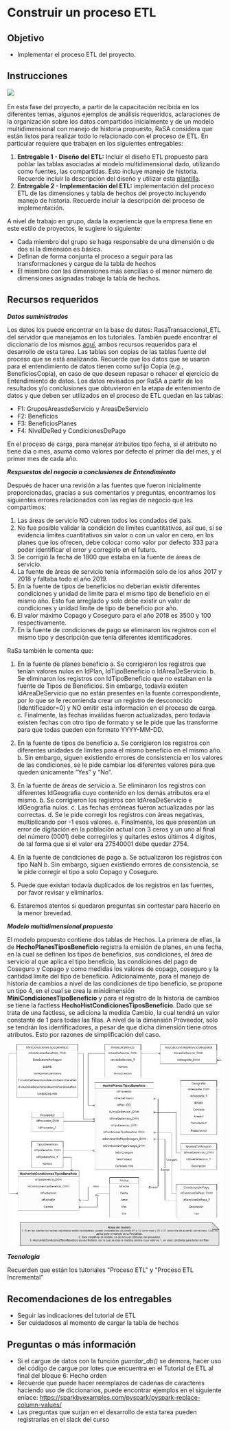 # **Construir un proceso ETL**
## **Objetivo**
- Implementar el proceso ETL del proyecto.  
## **Instrucciones**

![](Img/LogoRaSA.png)

En esta fase del proyecto, a partir de la capacitación recibida en los diferentes temas, algunos ejemplos de análisis requeridos, aclaraciones de la organización sobre los datos compartidos inicialmente y de un modelo multidimensional con manejo de historia propuesto, RaSA considera que están listos para realizar todo lo relacionado con el proceso de ETL. En particular requiere que trabajen en los siguientes entregables:

1. **Entregable 1 - Diseño del ETL:** Incluir el diseño ETL propuesto para poblar las tablas asociadas al modelo multidimensional dado, utilizando como fuentes, las compartidas. Esto incluye manejo de historia. Recuerde incluir la descripción del diseño y utilizar esta [plantilla](PlantillaDiseñoETL.xlsx).
2. **Entregable 2 - Implementación del ETL:** implementación del proceso ETL de las dimensiones y tabla de hechos del proyecto incluyendo manejo de historia.  Recuerde incluir la descripción del proceso de implementación.

A nivel de trabajo en grupo, dada la experiencia que la empresa tiene en este estilo de proyectos, le sugiere lo siguiente:
- Cada miembro del grupo se haga responsable de una dimensión o de dos si la dimensión es básica.
- Definan de forma conjunta el proceso a seguir para las transformaciones y cargue de la tabla de hechos
- El miembro con las dimensiones más sencillas o el menor número de dimensiones asignadas trabaje la tabla de hechos. 

## **Recursos requeridos**
***Datos suministrados***

Los datos los puede encontrar en la base de datos: RasaTransaccional_ETL del servidor que manejamos en los tutoriales. También puede encontrar el diccionario de los mismos [aquí](Diccionario%20I.xlsx), ambos recursos requeridos para el desarrollo de esta tarea. Las tablas son copias de las tablas fuente del proceso que se está analizando. 
Recuerde que los datos que se usaron para el entendimiento de datos tienen como sufijo Copia (e.g., BeneficiosCopia), en caso de que deseen repasar o rehacer el ejercicio de Entendimiento de datos. 
Los datos revisados por RaSA a partir de los resultados y/o conclusiones que obtuvieron en la etapa de entenimiento de datos y que deben ser utilizados en el proceso de ETL quedan en las tablas:
- F1: GruposAreasdeServicio y AreasDeServicio
- F2: Beneficios
- F3: BeneficiosPlanes
- F4: NivelDeRed y CondicionesDePago 

En el proceso de carga, para manejar atributos tipo fecha, si el atributo no tiene día o mes, asuma como valores por defecto el primer día del mes, y el primer mes de cada año.

***Respuestas del negocio a conclusiones de Entendimiento***

Después de hacer una revisión a las fuentes que fueron inicialmente proporcionadas, gracias a sus comentarios y preguntas, encontramos los siguientes errores relacionados con las reglas de negocio que les compartimos:

1.	Las áreas de servicio NO cubren todos los condados del país.
2.	No fue posible validar la condición de límites cuantitativos, así que, si se evidencia límites cuantitativos sin valor o con un valor en cero, en los planes que los ofrecen, debe colocar como valor por defecto 333 para poder identificar el error y corregirlo en el futuro.
3.	Se corrigió la fecha de 1800 que estaba en la fuente de áreas de servicio.
4.	La fuente de áreas de servicio tenía información solo de los años 2017 y 2018 y faltaba todo el año 2019. 
5.	En la fuente de tipos de beneficios no deberían existir diferentes condiciones y unidad de límite para el mismo tipo de beneficio en el mismo año. Esto fue arreglado y solo debe existir un valor de condiciones y unidad límite de tipo de beneficio por año.
6.	El valor máximo Copago y Coseguro para el año 2018 es 3500 y 100 respectivamente.
7.	En la fuente de condiciones de pago se eliminaron los registros con el mismo tipo y descripción que tenía diferentes identificadores.

RaSa también le comenta que:

1.	En la fuente de planes beneficio
a.	Se corrigieron los registros que tenían valores nulos en IdPlan, IdTipoBeneficio o IdAreaDeServicio. 
b.	Se eliminaron los registros con IdTipoBeneficio que no estaban en la fuente de Tipos de Beneficios. Sin embargo, todavía existen IdAreaDeServicio que no están presentes en la fuente correspondiente, por lo que se le recomienda crear un registro de desconocido (Identificador=0) y NO omitir esta información en el proceso de carga. 
c.	Finalmente, las fechas inválidas fueron actualizadas, pero todavía existen fechas con otro tipo de formato y se le pide que las transforme para que todas queden con formato YYYY-MM-DD.

2.	En la fuente de tipos de beneficio
a.	Se corrigieron los registros con diferentes unidades de límites para el mismo beneficio en el mismo año. 
b.	Sin embargo, siguen existiendo errores de consistencia en los valores de las condiciones, se le pide cambiar los diferentes valores para que queden únicamente “Yes” y “No”.

3.	En la fuente de áreas de servicio
a.	Se eliminaron los registros con diferentes IdGeografia cuyo contenido en los demás atributos era el mismo. 
b.	Se corrigieron los registros con IdAreaDeServicio e IdGeografia nulos. 
c.	Las fechas erróneas fueron actualizadas por las correctas. 
d.	Se le pide corregir los registros con áreas negativas, multiplicando por -1 esos valores.
e.	Finalmente, los que presentan un error de digitación en la población actual con 3 ceros y un uno al final del número (0001) debe corregirlos y quitarles estos últimos 4 dígitos, de tal forma que si el valor era 27540001 debe quedar 2754.

4.	En la fuente de condiciones de pago
a.	Se actualizaron los registros con tipo NaN 
b.	Sin embargo, siguen existiendo errores de consistencia, se le pide corregir el tipo a solo Copago y Coseguro.
5.	Puede que existan todavía duplicados de los registros en las fuentes, por favor revisar y eliminarlos.
6.	Estaremos atentos si quedaron preguntas sin contestar para hacerlo en la menor brevedad.


***Modelo multidimensional propuesto***<br>

El modelo propuesto contiene dos tablas de Hechos. La primera de ellas, la de **HechoPlanesTiposBeneficio** registra la emisión de planes, en una fecha, en la cual se definen los tipos de beneficios, sus condiciones, el área de servicio al que aplica el tipo beneficio, las condiciones del pago de Coseguro y Copago y como medidas los valores de copago, coseguro y la cantidad límite del tipo de beneficio. Adicionalmente, para el manejo de historia de cambios a nivel de las condiciones de tipo beneficio, se propone un tipo 4, en el cual se crea la minidimensión **MiniCondicionesTipoBeneficio** y para el registro de la historia de cambios se tiene la factless **HechoHistCondicionesTiposBeneficio**. Dado que se trata de una factless, se adiciona la medida Cambio, la cual tendrá un valor constante de 1 para todas las filas. A nivel de la dimensión Proveedor, solo se tendrán los identificadores, a pesar de que dicha dimensión tiene otros atributos. Esto por razones de simplificación del caso.


![](Img/RaSaModelo.png)


***Tecnología***

Recuerden que están los tutoriales "Proceso ETL" y "Proceso ETL Incremental"

## **Recomendaciones de los entregables**
* Seguir las indicaciones del tutorial de ETL
* Ser cuidadosos al momento de cargar la tabla de hechos

## **Preguntas o más información**
- Si el cargue de datos con la función <i>guardar_db()</i> se demora, hacer uso del código de cargue por lotes que encuentra en el Tutorial de ETL al final del bloque 6: Hecho orden
- Recuerde que puede hacer reemplazos de cadenas de caracteres haciendo uso de diccionarios, puede encontrar ejemplos en el siguiente enlace: https://sparkbyexamples.com/pyspark/pyspark-replace-column-values/
- Las preguntas que surjan en el desarrollo de esta tarea pueden registrarlas en el slack del curso

